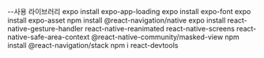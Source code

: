 --사용 라이브러리
expo install expo-app-loading
expo install expo-font
expo install expo-asset
npm install @react-navigation/native
expo install react-native-gesture-handler react-native-reanimated react-native-screens react-native-safe-area-context @react-native-community/masked-view
npm install @react-navigation/stack
npm i react-devtools
